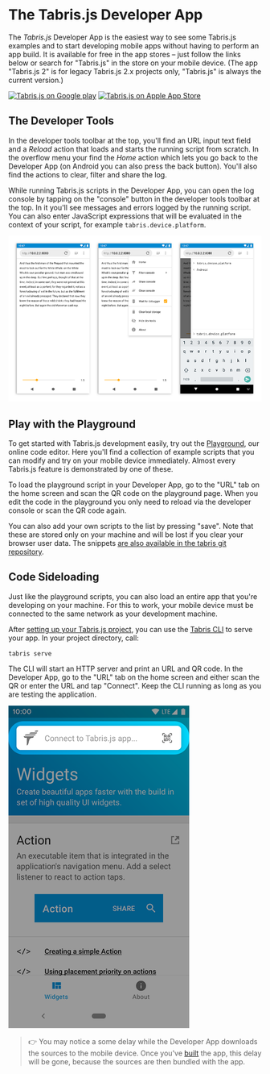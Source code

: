---
---
# The Tabris.js Developer App

The *Tabris.js* Developer App is the easiest way to see some Tabris.js examples and to start developing mobile apps without having to perform an app build.
It is available for free in the app stores – just follow the links below or search for "Tabris.js" in the store on your mobile device. (The app "Tabris.js 2" is for legacy Tabris.js 2.x projects only, "Tabris.js" is always the current version.)

[![Tabris.js on Google play](https://tabrisjs.com/assets/img/playstore-badge.png)](https://play.google.com/store/apps/details?id=com.eclipsesource.tabris.js)
[![Tabris.js on Apple App Store](https://tabrisjs.com/assets/img/appstore-badge.png)](https://itunes.apple.com/us/app/tabris-js/id939600018?mt=8)

## The Developer Tools

In the developer tools toolbar at the top, you'll find an URL input text field and a *Reload* action that loads and starts the running script from scratch. In the overflow menu your find the *Home* action which lets you go back to the Developer App (on Android you can also press the back button). You'll also find the actions to clear, filter and share the log.

While running Tabris.js scripts in the Developer App, you can open the log console by tapping on the "console" button in the developer tools toolbar at the top. In it you'll see messages and errors logged by the running script. You can also enter JavaScript expressions that will be evaluated in the context of your script, for example `tabris.device.platform`.

![Developer Tools](img/devtools-android.png)

## Play with the Playground

To get started with Tabris.js development easily, try out the [Playground](https://tabrisjs.com/playground), our online code editor.
Here you'll find a collection of example scripts that you can modify and try on your mobile device immediately. Almost every Tabris.js feature is demonstrated by one of these.

To load the playground script in your Developer App, go to the "URL" tab on the home screen and scan the QR code on the playground page. When you edit the code in the playground you only need to reload via the developer console or scan the QR code again.

You can also add your own scripts to the list by pressing "save". Note that these are stored only on your machine and will be lost if you clear your browser user data. The snippets [are also available in the tabris git repository](https://github.com/eclipsesource/tabris-js/tree/master/snippets).

## Code Sideloading

Just like the playground scripts, you can also load an entire app that you're developing on your machine.
For this to work, your mobile device must be connected to the same network as your development machine.

After [setting up your Tabris.js project](getting-started.md), you can use the [Tabris CLI](https://www.npmjs.com/package/tabris-cli) to serve your app.
In your project directory, call:

    tabris serve

The CLI will start an HTTP server and print an URL and QR code. In the Developer App, go to the "URL" tab on the home screen and either scan the QR or enter the URL and tap "Connect". Keep the CLI running as long as you are testing the application.

![App URL](img/app-url.png)

> :point_right: You may notice a some delay while the Developer App downloads the sources to the mobile device. Once you've [built](./build.md) the app, this delay will be gone, because the sources are then bundled with the app.
